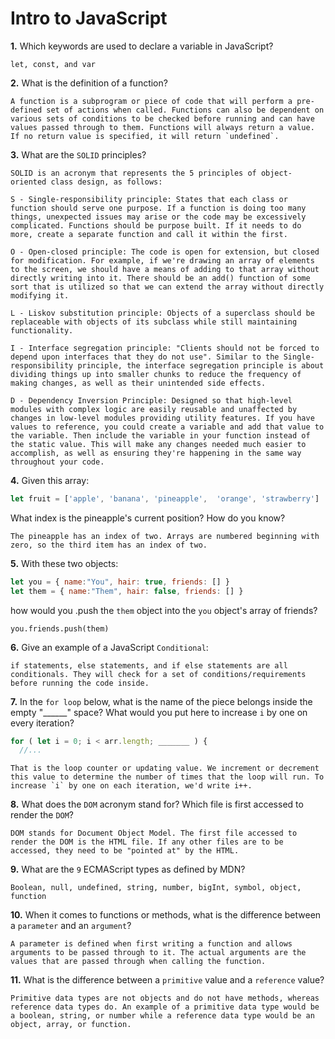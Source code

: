 # Intro to JavaScript

**1.** Which keywords are used to declare a variable in JavaScript?
<!-- enter you answer in the space below -->
```
let, const, and var
```
**2.** What is the definition of a function?
<!-- enter you answer in the space below -->
```
A function is a subprogram or piece of code that will perform a pre-defined set of actions when called. Functions can also be dependent on various sets of conditions to be checked before running and can have values passed through to them. Functions will always return a value. If no return value is specified, it will return `undefined`.
```
**3.** What are the `SOLID` principles?
<!-- enter you answer in the space below -->
```
SOLID is an acronym that represents the 5 principles of object-oriented class design, as follows:

S - Single-responsibility principle: States that each class or function should serve one purpose. If a function is doing too many things, unexpected issues may arise or the code may be excessively complicated. Functions should be purpose built. If it needs to do more, create a separate function and call it within the first.

O - Open-closed principle: The code is open for extension, but closed for modification. For example, if we're drawing an array of elements to the screen, we should have a means of adding to that array without directly writing into it. There should be an add() function of some sort that is utilized so that we can extend the array without directly modifying it.

L - Liskov substitution principle: Objects of a superclass should be replaceable with objects of its subclass while still maintaining functionality.

I - Interface segregation principle: "Clients should not be forced to depend upon interfaces that they do not use". Similar to the Single-responsibility principle, the interface segregation principle is about dividing things up into smaller chunks to reduce the frequency of making changes, as well as their unintended side effects. 

D - Dependency Inversion Principle: Designed so that high-level modules with complex logic are easily reusable and unaffected by changes in low-level modules providing utility features. If you have values to reference, you could create a variable and add that value to the variable. Then include the variable in your function instead of the static value. This will make any changes needed much easier to accomplish, as well as ensuring they're happening in the same way throughout your code.
```
**4.** Given this array: 
```js
let fruit = ['apple', 'banana', 'pineapple',  'orange', 'strawberry']
``` 
What index is the pineapple's current position? How do you know?
<!-- enter you answer in the space below -->
```
The pineapple has an index of two. Arrays are numbered beginning with zero, so the third item has an index of two.
```
**5.** With these two objects: 
```js
let you = { name:"You", hair: true, friends: [] }
let them = { name:"Them", hair: false, friends: [] }
```
how would you .push the `them` object into the `you` object's array of friends?
<!-- enter you answer in the space below -->
```
you.friends.push(them)
```

**6.** Give an example of a JavaScript `Conditional`:
<!-- enter you answer in the space below -->
```
if statements, else statements, and if else statements are all conditionals. They will check for a set of conditions/requirements before running the code inside.
```
**7.** In the `for loop` below, what is the name of the piece belongs inside the empty "______" space? What would you put here to increase `i` by one on every iteration?
```js
for ( let i = 0; i < arr.length; _______ ) {
  //...
```
<!-- enter you answer in the space below -->
```
That is the loop counter or updating value. We increment or decrement this value to determine the number of times that the loop will run. To increase `i` by one on each iteration, we'd write i++.
```
**8.** What does the `DOM` acronym stand for? Which file is first accessed to render the `DOM`?
<!-- enter you answer in the space below -->
```
DOM stands for Document Object Model. The first file accessed to render the DOM is the HTML file. If any other files are to be accessed, they need to be "pointed at" by the HTML.
```

**9.** What are the `9` ECMAScript types as defined by MDN?
<!-- enter you answer in the space below -->
```
Boolean, null, undefined, string, number, bigInt, symbol, object, function
```
**10.** When it comes to functions or methods, what is the difference between a `parameter` and an `argument`?
<!-- enter you answer in the space below -->
```
A parameter is defined when first writing a function and allows arguments to be passed through to it. The actual arguments are the values that are passed through when calling the function.
```
**11.** What is the difference between a `primitive` value and a `reference` value?
<!-- enter you answer in the space below -->
```
Primitive data types are not objects and do not have methods, whereas reference data types do. An example of a primitive data type would be a boolean, string, or number while a reference data type would be an object, array, or function.
```